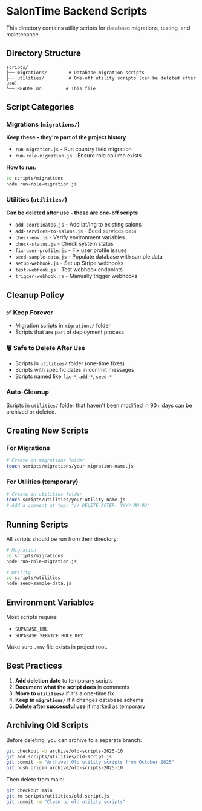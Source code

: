 # SalonTime Backend Scripts

This directory contains utility scripts for database migrations, testing, and maintenance.

## Directory Structure

```
scripts/
├── migrations/        # Database migration scripts
├── utilities/         # One-off utility scripts (can be deleted after use)
└── README.md         # This file
```

## Script Categories

### Migrations (`migrations/`)
**Keep these - they're part of the project history**

- `run-migration.js` - Run country field migration
- `run-role-migration.js` - Ensure role column exists

**How to run:**
```bash
cd scripts/migrations
node run-role-migration.js
```

### Utilities (`utilities/`)
**Can be deleted after use - these are one-off scripts**

- `add-coordinates.js` - Add lat/lng to existing salons
- `add-services-to-salons.js` - Seed services data
- `check-env.js` - Verify environment variables
- `check-status.js` - Check system status
- `fix-user-profile.js` - Fix user profile issues
- `seed-sample-data.js` - Populate database with sample data
- `setup-webhook.js` - Set up Stripe webhooks
- `test-webhook.js` - Test webhook endpoints
- `trigger-webhook.js` - Manually trigger webhooks

## Cleanup Policy

### ✅ Keep Forever
- Migration scripts in `migrations/` folder
- Scripts that are part of deployment process

### 🗑️ Safe to Delete After Use
- Scripts in `utilities/` folder (one-time fixes)
- Scripts with specific dates in commit messages
- Scripts named like `fix-*`, `add-*`, `seed-*`

### Auto-Cleanup
Scripts in `utilities/` folder that haven't been modified in 90+ days can be archived or deleted.

## Creating New Scripts

### For Migrations
```bash
# Create in migrations folder
touch scripts/migrations/your-migration-name.js
```

### For Utilities (temporary)
```bash
# Create in utilities folder
touch scripts/utilities/your-utility-name.js
# Add a comment at top: "// DELETE AFTER: YYYY-MM-DD"
```

## Running Scripts

All scripts should be run from their directory:

```bash
# Migration
cd scripts/migrations
node run-role-migration.js

# Utility
cd scripts/utilities
node seed-sample-data.js
```

## Environment Variables

Most scripts require:
- `SUPABASE_URL`
- `SUPABASE_SERVICE_ROLE_KEY`

Make sure `.env` file exists in project root.

## Best Practices

1. **Add deletion date** to temporary scripts
2. **Document what the script does** in comments
3. **Move to `utilities/`** if it's a one-time fix
4. **Keep in `migrations/`** if it changes database schema
5. **Delete after successful use** if marked as temporary

## Archiving Old Scripts

Before deleting, you can archive to a separate branch:

```bash
git checkout -b archive/old-scripts-2025-10
git add scripts/utilities/old-script.js
git commit -m "Archive: Old utility scripts from October 2025"
git push origin archive/old-scripts-2025-10
```

Then delete from main:
```bash
git checkout main
git rm scripts/utilities/old-script.js
git commit -m "Clean up old utility scripts"
```

